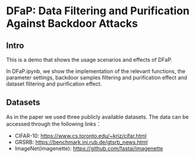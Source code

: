 # DFaP: Data Filtering and Purification Against Backdoor Attacks
## Intro
This is a demo that shows the usage scenarios and effects of DFaP. 

In DFaP.ipynb, we show the implementation of the relevant functions, the parameter settings, backdoor samples filtering and purification effect and dataset filtering and purification effect.

## Datasets
As in the paper we used three publicly available datasets. The data can be accessed through the following links：
+ CIFAR-10: <https://www.cs.toronto.edu/~kriz/cifar.html>
+ GRSRB: <https://benchmark.ini.rub.de/gtsrb_news.html>
+ ImageNet(imagenette): <https://github.com/fastai/imagenette>

